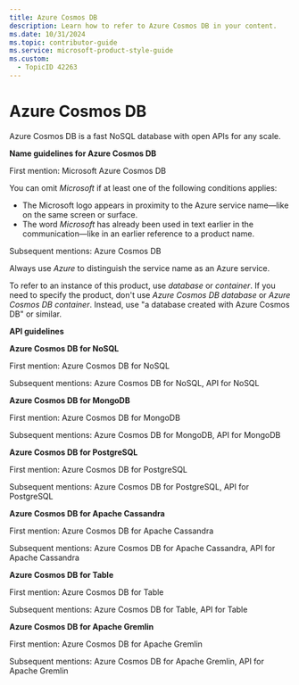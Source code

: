 ```yaml
---
title: Azure Cosmos DB
description: Learn how to refer to Azure Cosmos DB in your content.
ms.date: 10/31/2024
ms.topic: contributor-guide
ms.service: microsoft-product-style-guide
ms.custom:
  - TopicID 42263
---
```



# Azure Cosmos DB

Azure Cosmos DB is a fast NoSQL database with open APIs for any scale.

**Name guidelines for Azure Cosmos DB**

First mention: Microsoft Azure Cosmos DB

You can omit *Microsoft* if at least one of the following conditions applies:

- The Microsoft logo appears in proximity to the Azure service name—like on the same screen or surface.
- The word *Microsoft* has already been used in text earlier in the communication—like in an earlier reference to a product name.

Subsequent mentions: Azure Cosmos DB

Always use *Azure* to distinguish the service name as an Azure service.

To refer to an instance of this product, use *database* or *container*. If you need to specify the product, don't use *Azure Cosmos DB database* or *Azure Cosmos DB* *container*. Instead, use "a database created with Azure Cosmos DB" or similar.

**API guidelines**

**Azure Cosmos DB for NoSQL**

First mention: Azure Cosmos DB for NoSQL

Subsequent mentions: Azure Cosmos DB for NoSQL, API for NoSQL

**Azure Cosmos DB for MongoDB**

First mention: Azure Cosmos DB for MongoDB

Subsequent mentions: Azure Cosmos DB for MongoDB, API for MongoDB

**Azure Cosmos DB for PostgreSQL**

First mention: Azure Cosmos DB for PostgreSQL

Subsequent mentions: Azure Cosmos DB for PostgreSQL, API for PostgreSQL

**Azure Cosmos DB for Apache Cassandra**

First mention: Azure Cosmos DB for Apache Cassandra

Subsequent mentions: Azure Cosmos DB for Apache Cassandra, API for Apache Cassandra

**Azure Cosmos DB for Table**

First mention: Azure Cosmos DB for Table

Subsequent mentions: Azure Cosmos DB for Table, API for Table

**Azure Cosmos DB for Apache Gremlin**

First mention: Azure Cosmos DB for Apache Gremlin

Subsequent mentions: Azure Cosmos DB for Apache Gremlin, API for Apache Gremlin

